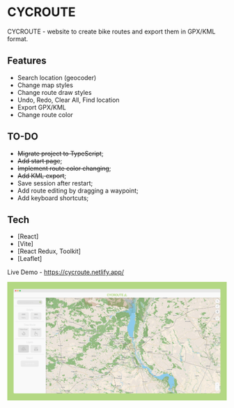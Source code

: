 # CYCROUTE

CYCROUTE - website to create bike routes and export them in GPX/KML format. 

## Features

- Search location (geocoder)
- Change map styles
- Change route draw styles
- Undo, Redo, Clear All, Find location
- Export GPX/KML
- Change route color

## TO-DO

* ~~Migrate project to TypeScript~~;
* ~~Add start page~~;
* ~~Implement route color changing~~;
* ~~Add KML export~~;
* Save session after restart;
* Add route editing by dragging a waypoint;
* Add keyboard shortcuts;




## Tech

- [React]
- [Vite]
- [React Redux, Toolkit]
- [Leaflet]

Live Demo - https://cycroute.netlify.app/

![](src/assets/mockup1.png)
